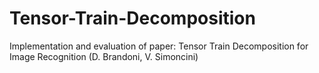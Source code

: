 # Tensor-Train-Decomposition
Implementation and evaluation of paper: Tensor Train Decomposition for Image Recognition (D. Brandoni, V. Simoncini)
